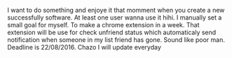 I want to do something and enjoye it that momment when you create a new successfully software.
At least one user wanna use it hihi. I manually set a small goal for myself. To make a chrome extension in a week. 
That extension will be use for check unfriend status which automaticaly send notification when someone in my list friend has gone.
Sound like poor man. Deadline is 22/08/2016. Chazo
I will update everyday
